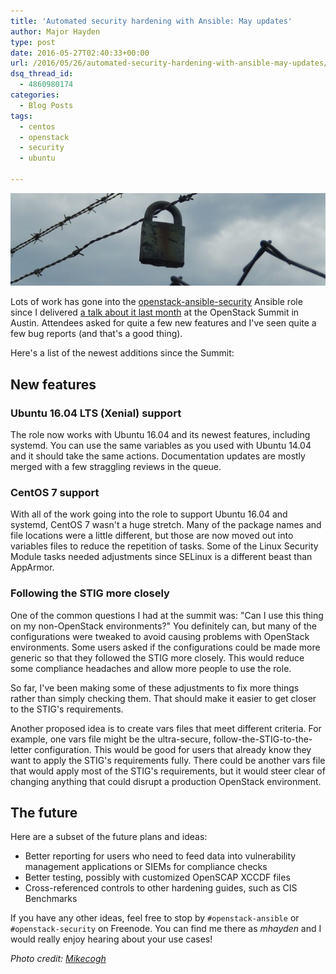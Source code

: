 ```yaml
---
title: 'Automated security hardening with Ansible: May updates'
author: Major Hayden
type: post
date: 2016-05-27T02:40:33+00:00
url: /2016/05/26/automated-security-hardening-with-ansible-may-updates/
dsq_thread_id:
  - 4860980174
categories:
  - Blog Posts
tags:
  - centos
  - openstack
  - security
  - ubuntu

---
```

![1]

Lots of work has gone into the [openstack-ansible-security][2] Ansible role since I delivered [a talk about it last month][3] at the OpenStack Summit in Austin. Attendees asked for quite a few new features and I've seen quite a few bug reports (and that's a good thing).

Here's a list of the newest additions since the Summit:

## New features

### Ubuntu 16.04 LTS (Xenial) support

The role now works with Ubuntu 16.04 and its newest features, including systemd. You can use the same variables as you used with Ubuntu 14.04 and it should take the same actions. Documentation updates are mostly merged with a few straggling reviews in the queue.

### CentOS 7 support

With all of the work going into the role to support Ubuntu 16.04 and systemd, CentOS 7 wasn't a huge stretch. Many of the package names and file locations were a little different, but those are now moved out into variables files to reduce the repetition of tasks. Some of the Linux Security Module tasks needed adjustments since SELinux is a different beast than AppArmor.

### Following the STIG more closely

One of the common questions I had at the summit was: "Can I use this thing on my non-OpenStack environments?" You definitely can, but many of the configurations were tweaked to avoid causing problems with OpenStack environments. Some users asked if the configurations could be made more generic so that they followed the STIG more closely. This would reduce some compliance headaches and allow more people to use the role.

So far, I've been making some of these adjustments to fix more things rather than simply checking them. That should make it easier to get closer to the STIG's requirements.

Another proposed idea is to create vars files that meet different criteria. For example, one vars file might be the ultra-secure, follow-the-STIG-to-the-letter configuration. This would be good for users that already know they want to apply the STIG's requirements fully. There could be another vars file that would apply most of the STIG's requirements, but it would steer clear of changing anything that could disrupt a production OpenStack environment.

## The future

Here are a subset of the future plans and ideas:

  * Better reporting for users who need to feed data into vulnerability management applications or SIEMs for compliance checks
  * Better testing, possibly with customized OpenSCAP XCCDF files
  * Cross-referenced controls to other hardening guides, such as CIS Benchmarks

If you have any other ideas, feel free to stop by `#openstack-ansible` or `#openstack-security` on Freenode. You can find me there as _mhayden_ and I would really enjoy hearing about your use cases!

_Photo credit: [Mikecogh][4]_

 [1]: /wp-content/uploads/2016/05/15843531002_f92f4e6c50_o-e1464316716989.jpg
 [2]: https://github.com/openstack/openstack-ansible-security
 [3]: /2016/04/26/talk-recap-automated-security-hardening-openstack-ansible/
 [4]: https://www.flickr.com/photos/89165847@N00/15843531002/
